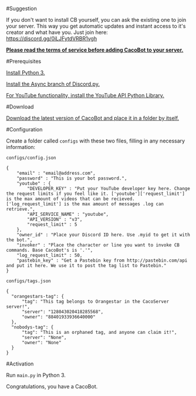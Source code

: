 #Suggestion

If you don't want to install CB yourself, you can ask the existing one to join your server. This way you get automatic updates and instant access to it's creator and what have you. Just join here: https://discord.gg/0iLJFytdVRBR1vgh

**[Please read the terms of service before adding CacoBot to your server.](https://github.com/Orangestar12/cacobot/blob/master/tos.md)**

#Prerequisites

[Install Python 3.](https://www.python.org)

[Install the Async branch of Discord.py.](https://github.com/Rapptz/discord.py/tree/async)

[For YouTube functionality, install the YouTube API Python Library.](https://developers.google.com/api-client-library/python/apis/youtube/v3?hl=en)

#Download

[Download the latest version of CacoBot and place it in a folder by itself.](https://github.com/Orangestar12/cacobot/archive/master.zip)

#Configuration

Create a folder called `configs` with these two files, filling in any necessary information:

`configs/config.json`
```
{
    "email" : "email@address.com",
    "password" : "This is your bot password.",
    "youtube" : {
        "DEVELOPER_KEY" : "Put your YouTube developer key here. Change the request limits if you feel like it. ['youtube']['request_limit'] is the max amount of videos that can be recieved. ['log_request_limit'] is the max amount of messages .log can retrieve.",
        "API_SERVICE_NAME" : "youtube",
        "API_VERSION" : "v3",
        "request_limit" : 5
    },
    "owner_id" : "Place your Discord ID here. Use .myid to get it with the bot.",
    "invoker" : "Place the character or line you want to invoke CB commands. Base CacoBot's is '.'",
    "log_request_limit" : 50,
    "pastebin_key" : "Get a Pastebin key from http://pastebin.com/api and put it here. We use it to post the tag list to Pastebin."
}
```

`configs/tags.json`
```
{
  "orangestars-tag": {
      "tag": "This tag belongs to Orangestar in the CacoServer server!",
      "server": "128043020418285568",
      "owner": "88401933936640000"
  },
  "nobodys-tag": {
      "tag": "This is an orphaned tag, and anyone can claim it!",
      "server": "None",
      "owner": "None"
  }
}
```

#Activation

Run `main.py` in Python 3.

Congratulations, you have a CacoBot.
